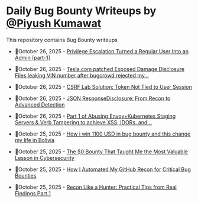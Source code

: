 # Daily Bug Bounty Writeups by [@Piyush Kumawat](https://twitter.com/piyush_supiy) 
This repository contains Bug Bounty writeups

<!-- BLOG-POST-LIST:START -->
 - 💯October 26, 2025 - [Privilege Escalation Turned a Regular User Into an Admin [part-1]](https://senoritaahunter.medium.com/privilege-escalation-turned-a-regular-user-into-an-admin-part-1-fbe3d82440ca?source=rss------bug_bounty-5) 

 - 💯October 26, 2025 - [Tesla.com patched Exposed Damage Disclosure Files leaking VIN number after bugcrowd rejected my…](https://medium.com/@krivadna/tesla-com-patched-exposed-damage-disclosure-files-leaking-vin-number-after-bugcrowd-rejected-my-d6cafcaec98e?source=rss------bug_bounty-5) 

 - 💯October 26, 2025 - [CSRF Lab Solution: Token Not Tied to User Session](https://medium.com/@prasangampathak9/csrf-lab-solution-token-not-tied-to-user-session-4c84b58e20a0?source=rss------bug_bounty-5) 

 - 💯October 26, 2025 - [JSON ResponseDisclosure: From Recon to Advanced Detection](https://osintteam.blog/json-responsedisclosure-from-recon-to-advanced-detection-3413df37461c?source=rss------bug_bounty-5) 

 - 💯October 26, 2025 - [Part 1 of Abusing Envoy+Kubernetes Staging Servers &amp; Verb Tampering to achieve XSS, IDORs, and…](https://medium.com/@alimuhammadsecured/part-1-of-abusing-envoy-kubernetes-staging-servers-verb-tampering-to-achieve-xss-idors-and-8f4620c035b2?source=rss------bug_bounty-5) 

 - 💯October 25, 2025 - [How i win 1100 USD in bug bounty and this change my life in Bolivia](https://medium.com/@vanpedrazas/how-i-win-1100-usd-in-bug-bounty-and-this-change-my-life-in-bolivia-8cc58bbeb681?source=rss------bug_bounty-5) 

 - 💯October 25, 2025 - [The $0 Bounty That Taught Me the Most Valuable Lesson in Cybersecurity](https://medium.com/@contact_26633/the-0-bounty-that-taught-me-the-most-valuable-lesson-in-cybersecurity-47d2293f3a69?source=rss------bug_bounty-5) 

 - 💯October 25, 2025 - [How I Automated My GitHub Recon for Critical Bug Bounties](https://medium.com/@ibtissamhammadi1/how-i-automated-my-github-recon-for-critical-bug-bounties-34ed27660d3a?source=rss------bug_bounty-5) 

 - 💯October 25, 2025 - [Recon Like a Hunter: Practical Tips from Real Findings Part 1](https://medium.com/@GERRR4Y/recon-like-a-hunter-practical-tips-from-real-findings-part-1-d425d74c7c62?source=rss------bug_bounty-5) 
<!-- BLOG-POST-LIST:END -->
